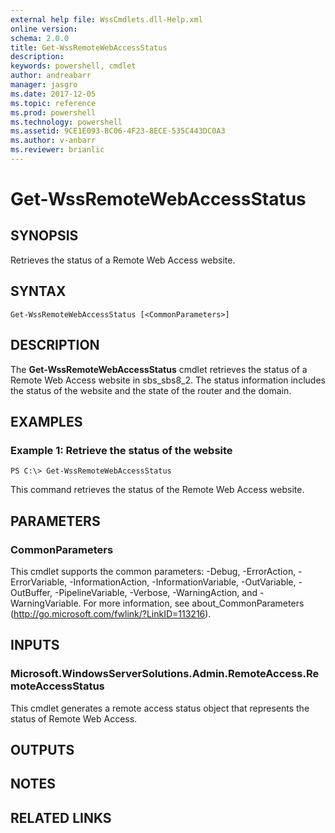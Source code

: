 ```yaml
---
external help file: WssCmdlets.dll-Help.xml
online version: 
schema: 2.0.0
title: Get-WssRemoteWebAccessStatus
description: 
keywords: powershell, cmdlet
author: andreabarr
manager: jasgro
ms.date: 2017-12-05
ms.topic: reference
ms.prod: powershell
ms.technology: powershell
ms.assetid: 9CE1E093-BC06-4F23-8ECE-535C443DC0A3
ms.author: v-anbarr
ms.reviewer: brianlic
---
```


# Get-WssRemoteWebAccessStatus

## SYNOPSIS
Retrieves the status of a Remote Web Access website.

## SYNTAX

```
Get-WssRemoteWebAccessStatus [<CommonParameters>]
```

## DESCRIPTION
The **Get-WssRemoteWebAccessStatus** cmdlet retrieves the status of a Remote Web Access website in sbs_sbs8_2.
The status information includes the status of the website and the state of the router and the domain.

## EXAMPLES

### Example 1: Retrieve the status of the website
```
PS C:\> Get-WssRemoteWebAccessStatus
```

This command retrieves the status of the Remote Web Access website.

## PARAMETERS

### CommonParameters
This cmdlet supports the common parameters: -Debug, -ErrorAction, -ErrorVariable, -InformationAction, -InformationVariable, -OutVariable, -OutBuffer, -PipelineVariable, -Verbose, -WarningAction, and -WarningVariable. For more information, see about_CommonParameters (http://go.microsoft.com/fwlink/?LinkID=113216).

## INPUTS

### Microsoft.WindowsServerSolutions.Admin.RemoteAccess.RemoteAccessStatus
This cmdlet generates a remote access status object that represents the status of Remote Web Access.

## OUTPUTS

## NOTES

## RELATED LINKS


